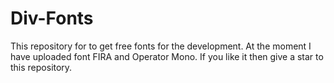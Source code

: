 # Div-Fonts
This repository for to get free fonts for the development. At the moment I have uploaded font FIRA and Operator Mono. If you like it then give a star to this repository.

